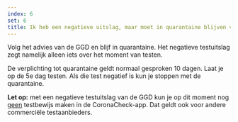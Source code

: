 ```yaml
---
index: 6
set: 6
title: Ik heb een negatieve uitslag, maar moet in quarantaine blijven van de GGD. Wat nu?
---
```

Volg het advies van de GGD en blijf in quarantaine. Het negatieve testuitslag zegt namelijk alleen iets over het moment van testen. 

De verplichting tot quarantaine geldt normaal gesproken 10 dagen. Laat je op de 5e dag testen. Als die test negatief is kun je stoppen met de quarantaine.

**Let op:** met een negatieve testuitslag van de GGD kun je op dit moment nog <u>geen</u> testbewijs maken in de CoronaCheck-app. Dat geldt ook voor andere commerciële testaanbieders. 
